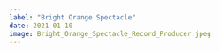 ```yaml
---
label: "Bright Orange Spectacle"
date: 2021-01-10
image: Bright_Orange_Spectacle_Record_Producer.jpeg
---
```

